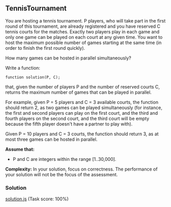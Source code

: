 ## TennisTournament
You are hosting a tennis tournament. P players, who will take part in the first round of this tournament, are already registered and you have reserved C tennis courts for the matches. Exactly two players play in each game and only one game can be played on each court at any given time. You want to host the maximum possible number of games starting at the same time (in order to finish the first round quickly).

How many games can be hosted in parallel simultaneously?

Write a function:
```
function solution(P, C);
```
that, given the number of players P and the number of reserved courts C, returns the maximum number of games that can be played in parallel.

For example, given P = 5 players and C = 3 available courts, the function should return 2, as two games can be played simultaneously (for instance, the first and second players can play on the first court, and the third and fourth players on the second court, and the third court will be empty because the fifth player doesn't have a partner to play with).

Given P = 10 players and C = 3 courts, the function should return 3, as at most three games can be hosted in parallel.

**Assume that:**

- P and C are integers within the range [1..30,000].

**Complexity:** 
In your solution, focus on correctness. The performance of your solution will not be the focus of the assessment.

### Solution
[solution.js](https://github.com/Geril/codility-solutions/blob/master/indeedPrime2016/tennisTournament/solution.js) (Task score: 100%)